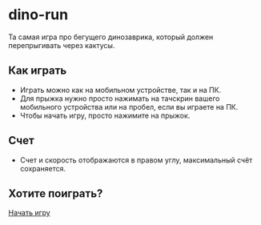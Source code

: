 # dino-run

Та самая игра про бегущего динозаврика, который должен перепрыгивать через кактусы.

## Как играть

- Играть можно как на мобильном устройстве, так и на ПК.
- Для прыжка нужно просто нажимать на тачскрин вашего мобильного устройства или на пробел, если вы играете на ПК.
- Чтобы начать игру, просто нажимите на прыжок.

## Счет

- Счет и скорость отображаются в правом углу, максимальный счёт сохраняется.

## Хотите поиграть?

[Начать игру](https://artaleal.github.io/dino-run/)
